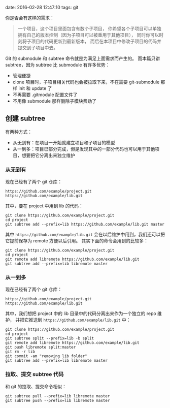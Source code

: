 date: 2016-02-28 12:47:10
tags: git


你是否会有这样的需求：

>一个项目，这个项目里面包含有数个子项目，
>你希望各个子项目可以单独拥有自己的版本控制（因为子项目可以被重用于其他项目），
>同时你可以时刻将子项目的代码更新到最新版本，
>而后在本项目中修改子项目的代码并提交到子项目中去。

Git 的 submodule 和 subtree 命令就是为满足上面需求而产生的。
而本篇只讲 subtree，因为 subtree 比 submodule 有许多优势：

* 管理便捷
* clone 项目时，子项目相关代码也会被拉取下来，不在需要 git-submodule 那样 init 和 update 了
* 不再需要 .gitmodule 配置文件了
* 不用像 submodule 那样删除子模块费劲了


## 创建 subtree

有两种方式：

* 从无到有：在项目一开始就建立项目和子项目的模型
* 从一到多：项目已部分完成，但是发现其中的一部分代码也可以用于其他项目，想要把它分离出来独立维护


### 从无到有

现在已经有了两个 git 仓库：

```
https://github.com/example/project.git
https://github.com/example/lib.git
```

其中，要在 project 中用到 lib 的代码：

```
git clone https://github.com/example/project.git
cd project
git subtree add --prefix=lib https://github.com/example/lib.git master
```

其中 `https://github.com/example/lib.git` 会在以后维护中用到，我们还可以把它提前保存为 remote 方便以后引用。
其实下面的命令会用到的比较多：

```
git clone https://github.com/example/project.git
cd project
git remote add libremote https://github.com/example/lib.git
git subtree add --prefix=lib libremote master
```


### 从一到多

现在已经有了两个 git 仓库：

```
https://github.com/example/project.git
https://github.com/example/lib.git
```

其中，我们想把 project 中的 lib 目录中的代码分离出来作为一个独立的 repo 维护，
并把它推送到 `https://github.com/example/lib.git` 中：

```
git clone https://github.com/example/project.git
cd project
git subtree split --prefix=lib -b split
git remote add libremote https://github.com/example/lib.git
git push libremote split:master
git rm -r lib
git commit -am "removing lib folder"
git subtree add --prefix=lib libremote master
```


### 拉取、提交 subtree 代码

和 git 的拉取、提交命令相似：

```
git subtree pull --prefix=lib libremote master
git subtree push --prefix=lib libremote master
```
